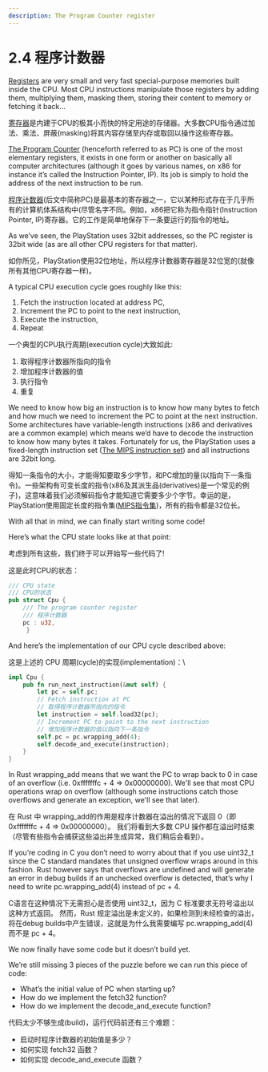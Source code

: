 ```yaml
---
description: The Program Counter register
---
```


# 2.4 程序计数器

[Registers](https://en.wikipedia.org/wiki/Processor\_register) are very small and very fast special-purpose memories built inside the CPU. Most CPU instructions manipulate those registers by adding them, multiplying them, masking them, storing their content to memory or fetching it back...

[寄存器](https://zh.wikipedia.org/wiki/%E5%AF%84%E5%AD%98%E5%99%A8)是内建于CPU的极其小而快的特定用途的存储器。大多数CPU指令通过加法、乘法、屏蔽(masking)将其内容存储至内存或取回以操作这些寄存器。

[The Program Counter](https://en.wikipedia.org/wiki/Program\_counter) (henceforth referred to as PC) is one of the most elementary registers, it exists in one form or another on basically all computer architectures (although it goes by various names, on x86 for instance it’s called the Instruction Pointer, IP). Its job is simply to hold the address of the next instruction to be run.

[程序计数器](https://zh.wikipedia.org/wiki/%E7%A8%8B%E5%BC%8F%E8%A8%88%E6%95%B8%E5%99%A8)(后文中简称PC)是最基本的寄存器之一，它以某种形式存在于几乎所有的计算机体系结构中(尽管名字不同。例如，x86把它称为指令指针(Instruction Pointer, IP)寄存器。它的工作是简单地保存下一条要运行的指令的地址。

As we’ve seen, the PlayStation uses 32bit addresses, so the PC register is 32bit wide (as are all other CPU registers for that matter).

如你所见，PlayStation使用32位地址，所以程序计数器寄存器是32位宽的(就像所有其他CPU寄存器一样)。

A typical CPU execution cycle goes roughly like this:

1. Fetch the instruction located at address PC,
2. Increment the PC to point to the next instruction,
3. Execute the instruction,
4. Repeat

一个典型的CPU执行周期(execution cycle)大致如此:

1. 取得程序计数器所指向的指令
2. 增加程序计数器的值
3. 执行指令
4. 重复

We need to know how big an instruction is to know how many bytes to fetch and how much we need to increment the PC to point at the next instruction. Some architectures have variable-length instructions (x86 and derivatives are a common example) which means we’d have to decode the instruction to know how many bytes it takes. Fortunately for us, the PlayStation uses a fixed-length instruction set ([The MIPS instruction set](https://en.wikipedia.org/wiki/MIPS\_instruction\_set)) and all instructions are 32bit long.

得知一条指令的大小，才能得知要取多少字节，和PC增加的量(以指向下一条指令)。一些架构有可变长度的指令(x86及其派生品(derivatives)是一个常见的例子)，这意味着我们必须解码指令才能知道它需要多少个字节。幸运的是，PlayStation使用固定长度的指令集([MIPS指令集](https://zh.wikipedia.org/wiki/MIPS%E6%9E%B6%E6%A7%8B))，所有的指令都是32位长。

With all that in mind, we can finally start writing some code!

‌Here’s what the CPU state looks like at that point:

考虑到所有这些，我们终于可以开始写一些代码了!

这是此时CPU的状态：

```rust
/// CPU state
/// CPU的状态
pub struct Cpu {
    /// The program counter register
    /// 程序计数器
    pc : u32,
     }
```

And here’s the implementation of our CPU cycle described above:&#x20;

这是上述的 CPU 周期(cycle)的实现(implementation)：\


```rust
impl Cpu {
    pub fn run_next_instruction(&mut self) {
        let pc = self.pc;
        // Fetch instruction at PC
        // 取得程序计数器所指向的指令
        let instruction = self.load32(pc);
        // Increment PC to point to the next instruction
        // 增加程序计数器的值以指向下一条指令
        self.pc = pc.wrapping_add(4);
        self.decode_and_execute(instruction);
    }
}
```

In Rust wrapping\_add means that we want the PC to wrap back to 0 in case of an overflow (i.e. 0xfffffffc + 4 => 0x00000000). We'll see that most CPU operations wrap on overflow (although some instructions catch those overflows and generate an exception, we'll see that later).

在 Rust 中 wrapping\_add的作用是程序计数器在溢出的情况下返回 0（即 0xfffffffc + 4 => 0x00000000）。 我们将看到大多数 CPU 操作都在溢出时结束（尽管有些指令会捕获这些溢出并生成异常，我们稍后会看到）。

If you’re coding in C you don’t need to worry about that if you use uint32\_t since the C standard mandates that unsigned overflow wraps around in this fashion. Rust however says that overflows are undefined and will generate an error in debug builds if an unchecked overflow is detected, that’s why I need to write pc.wrapping\_add(4) instead of pc + 4.

&#x20;C语言在这种情况下无需担心是否使用 uint32\_t，因为 C 标准要求无符号溢出以这种方式返回。 然而，Rust 规定溢出是未定义的，如果检测到未经检查的溢出，将在debug builds中产生错误，这就是为什么我需要编写 pc.wrapping\_add(4) 而不是 pc + 4。

We now finally have some code but it doesn’t build yet.

We’re still missing 3 pieces of the puzzle before we can run this piece of code:

* What’s the initial value of PC when starting up?
* How do we implement the fetch32 function?
* How do we implement the decode\_and\_execute function?

代码太少不够生成(build)，运行代码前还有三个难题：

* 启动时程序计数器的初始值是多少？
* 如何实现 fetch32 函数？
* 如何实现 decode\_and\_execute 函数？
